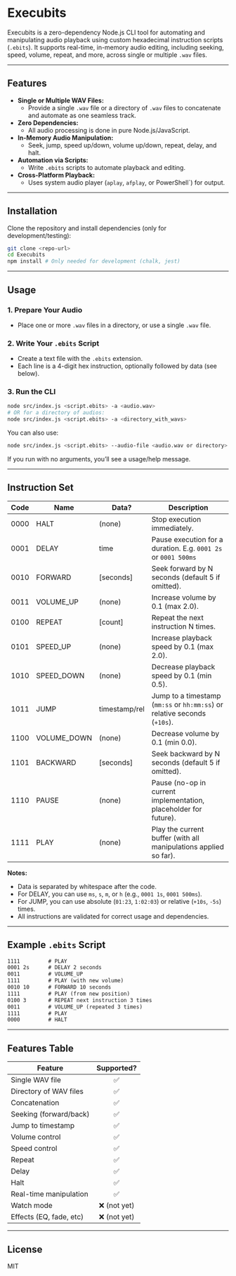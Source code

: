 # Execubits

Execubits is a zero-dependency Node.js CLI tool for automating and manipulating audio playback using custom hexadecimal instruction scripts (`.ebits`). It supports real-time, in-memory audio editing, including seeking, speed, volume, repeat, and more, across single or multiple `.wav` files.

---

## Features

- **Single or Multiple WAV Files:**
  - Provide a single `.wav` file or a directory of `.wav` files to concatenate and automate as one seamless track.
- **Zero Dependencies:**
  - All audio processing is done in pure Node.js/JavaScript.
- **In-Memory Audio Manipulation:**
  - Seek, jump, speed up/down, volume up/down, repeat, delay, and halt.
- **Automation via Scripts:**
  - Write `.ebits` scripts to automate playback and editing.
- **Cross-Platform Playback:**
  - Uses system audio player (`aplay`, `afplay`, or PowerShell`) for output.

---

## Installation

Clone the repository and install dependencies (only for development/testing):

```sh
git clone <repo-url>
cd Execubits
npm install # Only needed for development (chalk, jest)
```

---

## Usage

### 1. Prepare Your Audio

- Place one or more `.wav` files in a directory, or use a single `.wav` file.

### 2. Write Your `.ebits` Script

- Create a text file with the `.ebits` extension.
- Each line is a 4-digit hex instruction, optionally followed by data (see below).

### 3. Run the CLI

```sh
node src/index.js <script.ebits> -a <audio.wav>
# OR for a directory of audios:
node src/index.js <script.ebits> -a <directory_with_wavs>
```

You can also use:

```sh
node src/index.js <script.ebits> --audio-file <audio.wav or directory>
```

If you run with no arguments, you’ll see a usage/help message.

---

## Instruction Set

| Code   | Name         | Data?         | Description                                                                 |
|--------|--------------|---------------|-----------------------------------------------------------------------------|
| 0000   | HALT         | (none)        | Stop execution immediately.                                                 |
| 0001   | DELAY        | time          | Pause execution for a duration. E.g. `0001 2s` or `0001 500ms`              |
| 0010   | FORWARD      | [seconds]     | Seek forward by N seconds (default 5 if omitted).                           |
| 0011   | VOLUME_UP    | (none)        | Increase volume by 0.1 (max 2.0).                                           |
| 0100   | REPEAT       | [count]       | Repeat the next instruction N times.                                        |
| 0101   | SPEED_UP     | (none)        | Increase playback speed by 0.1 (max 2.0).                                   |
| 1010   | SPEED_DOWN   | (none)        | Decrease playback speed by 0.1 (min 0.5).                                   |
| 1011   | JUMP         | timestamp/rel | Jump to a timestamp (`mm:ss` or `hh:mm:ss`) or relative seconds (`+10s`).   |
| 1100   | VOLUME_DOWN  | (none)        | Decrease volume by 0.1 (min 0.0).                                           |
| 1101   | BACKWARD     | [seconds]     | Seek backward by N seconds (default 5 if omitted).                          |
| 1110   | PAUSE        | (none)        | Pause (no-op in current implementation, placeholder for future).             |
| 1111   | PLAY         | (none)        | Play the current buffer (with all manipulations applied so far).            |

**Notes:**

- Data is separated by whitespace after the code.
- For DELAY, you can use `ms`, `s`, `m`, or `h` (e.g., `0001 1s`, `0001 500ms`).
- For JUMP, you can use absolute (`01:23`, `1:02:03`) or relative (`+10s`, `-5s`) times.
- All instructions are validated for correct usage and dependencies.

---

## Example `.ebits` Script

```txt
1111         # PLAY
0001 2s      # DELAY 2 seconds
0011         # VOLUME_UP
1111         # PLAY (with new volume)
0010 10      # FORWARD 10 seconds
1111         # PLAY (from new position)
0100 3       # REPEAT next instruction 3 times
0011         # VOLUME_UP (repeated 3 times)
1111         # PLAY
0000         # HALT
```

---

## Features Table

| Feature                | Supported? |
|------------------------|:----------:|
| Single WAV file        | ✅         |
| Directory of WAV files | ✅         |
| Concatenation          | ✅         |
| Seeking (forward/back) | ✅         |
| Jump to timestamp      | ✅         |
| Volume control         | ✅         |
| Speed control          | ✅         |
| Repeat                 | ✅         |
| Delay                  | ✅         |
| Halt                   | ✅         |
| Real-time manipulation | ✅         |
| Watch mode             | ❌ (not yet)|
| Effects (EQ, fade, etc)| ❌ (not yet)|

---

## License

MIT
